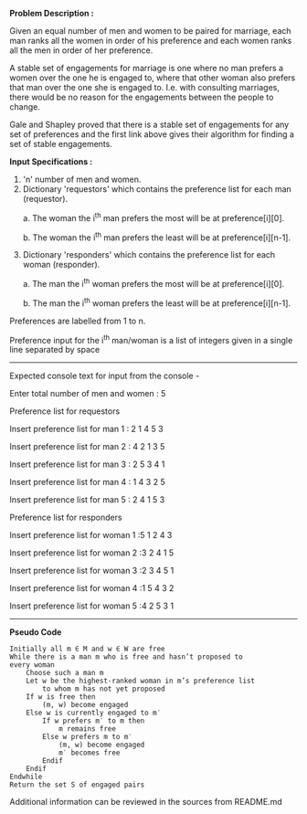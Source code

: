 <b>Problem Description :</b>

Given an equal number of men and women to be paired for marriage, each man ranks all the women in order of his preference and each women ranks all the men in order of her preference.

A stable set of engagements for marriage is one where no man prefers a women over the one he is engaged to, where that other woman also prefers that man over the one she is engaged to. I.e. with consulting marriages, there would be no reason for the engagements between the people to change.

Gale and Shapley proved that there is a stable set of engagements for any set of preferences and the first link above gives their algorithm for finding a set of stable engagements.

<b>Input Specifications :</b>
1. 'n' number of men and women.
2. Dictionary 'requestors' which contains the preference 
   list 
   for each 
   man (requestor).
   <p>a. The woman the i<sup>th</sup> man prefers the most will be at 
   preference[i][0].</p>
   <p>b. The woman the i<sup>th</sup> man prefers the least will be at
   preference[i][n-1].</p>
3. Dictionary 'responders' which contains the preference 
   list 
   for each 
   woman (responder).
   <p>a. The man the i<sup>th</sup> woman prefers the most will be at 
   preference[i][0].</p>
   <p>b. The man the i<sup>th</sup> woman prefers the least will be at
   preference[i][n-1].</p>
<p>Preferences are labelled from 1 to n.</p>
<p>Preference input for the i<sup>th</sup> man/woman is a list of integers 
given in a 
single 
line separated by space</p>


---

<p>Expected console text for input from the console -</p>
Enter total number of men and women : 5

Preference list for requestors
<p>Insert preference list for man 1 : 2 1 4 5 3
<p>Insert preference list for man 2 : 4 2 1 3 5
<p>Insert preference list for man 3 : 2 5 3 4 1
<p>Insert preference list for man 4 : 1 4 3 2 5
<p>Insert preference list for man 5 : 2 4 1 5 3

Preference list for responders
<p>Insert preference list for woman 1 :5 1 2 4 3</p>
<p>Insert preference list for woman 2 :3 2 4 1 5</p>
<p>Insert preference list for woman 3 :2 3 4 5 1</p>
<p>Insert preference list for woman 4 :1 5 4 3 2</p>
<p>Insert preference list for woman 5 :4 2 5 3 1</p>

---



<b>Pseudo Code</b>
```commandline
Initially all m ∈ M and w ∈ W are free
While there is a man m who is free and hasn’t proposed to
every woman
    Choose such a man m
    Let w be the highest-ranked woman in m’s preference list
        to whom m has not yet proposed
    If w is free then
        (m, w) become engaged
    Else w is currently engaged to m′
        If w prefers m′ to m then
            m remains free
        Else w prefers m to m′
            (m, w) become engaged
            m′ becomes free
        Endif
    Endif
Endwhile
Return the set S of engaged pairs
```



Additional information can be reviewed in the sources from README.md